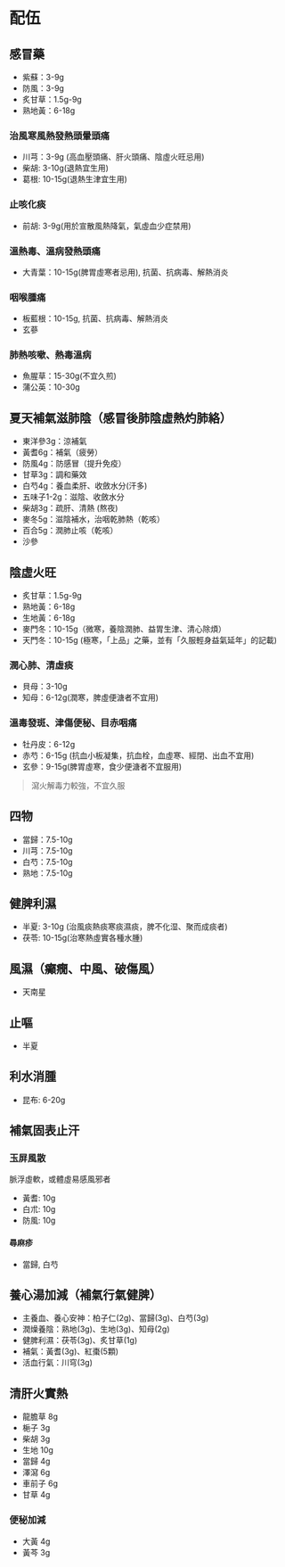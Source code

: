 # 配伍

## 感冒藥
- 紫蘇：3-9g
- 防風：3-9g
- 炙甘草：1.5g-9g
- 熟地黃：6-18g

### 治風寒風熱發熱頭暈頭痛
- 川芎：3-9g (高血壓頭痛、肝火頭痛、陰虛火旺忌用)
- 柴胡: 3-10g(退熱宜生用)
- 葛根: 10-15g(退熱生津宜生用)

### 止咳化痰
- 前胡: 3-9g(用於宣散風熱降氣，氣虛血少症禁用)

### 溫熱毒、溫病發熱頭痛
- 大青葉：10-15g(脾胃虛寒者忌用), 抗菌、抗病毒、解熱消炎

### 咽喉腫痛
- 板藍根：10-15g, 抗菌、抗病毒、解熱消炎
- 玄蔘

### 肺熱咳嗽、熱毒溫病
- 魚腥草：15-30g(不宜久煎)
- 蒲公英：10-30g


## 夏天補氣滋肺陰（感冒後肺陰虛熱灼肺絡）
- 東洋參3g：涼補氣
- 黃耆6g：補氣（疲勞）
- 防風4g：防感冒（提升免疫）
- 甘草3g：調和藥效
- 白芍4g：養血柔肝、收斂水分(汗多)
- 五味子1-2g：滋陰、收斂水分
- 柴胡3g：疏肝、清熱 (熬夜)
- 麥冬5g：滋陰補水，治咽乾肺熱（乾咳）
- 百合5g：潤肺止咳（乾咳）
- 沙參


## 陰虛火旺
- 炙甘草：1.5g-9g
- 熟地黃：6-18g
- 生地黃：6-18g
- 麥門冬：10-15g（微寒，養陰潤肺、益胃生津、清心除煩）
- 天門冬：10-15g (極寒，「上品」之藥，並有「久服輕身益氣延年」的記載)

### 潤心肺、清虛痰
- 貝母：3-10g
- 知母：6-12g(潤寒，脾虛便溏者不宜用)

### 溫毒發斑、津傷便秘、目赤咽痛
- 牡丹皮：6-12g
- 赤芍：6-15g (抗血小板凝集，抗血栓，血虛寒、經閉、出血不宜用)
- 玄參：9-15g(脾胃虛寒，食少便溏者不宜服用)
> 瀉火解毒力較強，不宜久服


## 四物
- 當歸：7.5-10g
- 川芎：7.5-10g
- 白芍：7.5-10g
- 熟地：7.5-10g


## 健脾利濕
- 半夏: 3-10g (治風痰熱痰寒痰濕痰，脾不化湿、聚而成痰者)
- 茯苓: 10-15g(治寒熱虛實各種水腫)


## 風濕（癲癇、中風、破傷風）
- 天南星


## 止嘔
- 半夏


## 利水消腫
- 昆布: 6-20g


## 補氣固表止汗
### 玉屏風散
脈浮虛軟，或體虛易感風邪者
- 黃耆: 10g
- 白朮: 10g
- 防風: 10g

#### 尋麻疹
- 當歸, 白芍

## 養心湯加減（補氣行氣健脾）
- 主養血、養心安神：柏子仁(2g)、當歸(3g)、白芍(3g)
- 潤燥養陰：熟地(3g)、生地(3g)、知母(2g)
- 健脾利濕：茯苓(3g)、炙甘草(1g)
- 補氣：黃耆(3g)、紅棗(5顆)
- 活血行氣：川穹(3g)

## 清肝火實熱
- 龍膽草 8g
- 梔子 3g
- 柴胡 3g
- 生地 10g
- 當歸 4g
- 澤瀉 6g
- 車前子 6g
- 甘草 4g

### 便秘加減
- 大黃 4g
- 黃芩 3g
